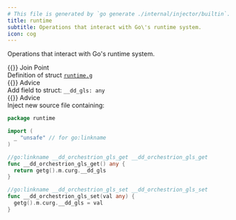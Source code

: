 ```yaml
---
# This file is generated by `go generate ./internal/injector/builtin`. DO NOT EDIT.
title: runtime
subtitle: Operations that interact with Go\'s runtime system.
icon: cog
---
```



Operations that interact with Go's runtime system.



<div class="hextra-cards hx-mt-4 hx-gap-4 hx-grid" style="--hextra-cards-grid-cols: 1;">
  <div class="hextra-card hx-group hx-flex hx-flex-col hx-justify-start hx-overflow-hidden hx-rounded-lg hx-border hx-border-gray-200 hx-text-current hx-no-underline dark:hx-shadow-none hover:hx-shadow-gray-100 dark:hover:hx-shadow-none hx-shadow-gray-100 active:hx-shadow-sm active:hx-shadow-gray-200 hx-transition-all hx-duration-200">
    <div>
      <span class="hextra-card-icon hx-flex hx-font-semibold hx-items-start hx-gap-2 hx-p-4 hx-text-gray-700 hover:hx-text-gray-900 dark:hx-text-neutral-200 dark:hover:hx-text-neutral-50">
        {{<iconSVG "search-circle">}} Join Point
      </span>
      <div class="hextra-card-subtitle hx-font-normal hx-px-4 hx-mb-4 hx-mt-2">Definition of struct <code><a href="http://pkg.go.dev/runtime#g" target="_blank" rel="noopener">runtime<wbr>.g</a></code></div>
    </div>
    <div class="hx-border-t">
      <span class="hextra-card-icon hx-flex hx-font-semibold hx-items-start hx-gap-2 hx-p-4 hx-text-gray-700 hover:hx-text-gray-900 dark:hx-text-neutral-200 dark:hover:hx-text-neutral-50">
        {{<iconSVG "chip">}} Advice
      </span>
      <div class="hextra-card-subtitle hx-font-normal hx-px-4 hx-mb-4 hx-mt-2">Add field to struct: <code>__dd_gls: any</code></div>
    </div><div class="hx-border-t">
      <span class="hextra-card-icon hx-flex hx-font-semibold hx-items-start hx-gap-2 hx-p-4 hx-text-gray-700 hover:hx-text-gray-900 dark:hx-text-neutral-200 dark:hover:hx-text-neutral-50">
        {{<iconSVG "chip">}} Advice
      </span>
      <div class="hextra-card-subtitle hx-font-normal hx-px-4 hx-mb-4 hx-mt-2">Inject new source file containing:

```go
package runtime

import (
  _ "unsafe" // for go:linkname
)

//go:linkname __dd_orchestrion_gls_get __dd_orchestrion_gls_get
func __dd_orchestrion_gls_get() any {
  return getg().m.curg.__dd_gls
}

//go:linkname __dd_orchestrion_gls_set __dd_orchestrion_gls_set
func __dd_orchestrion_gls_set(val any) {
  getg().m.curg.__dd_gls = val
}
```
</div>
    </div>
  </div>
</div>
